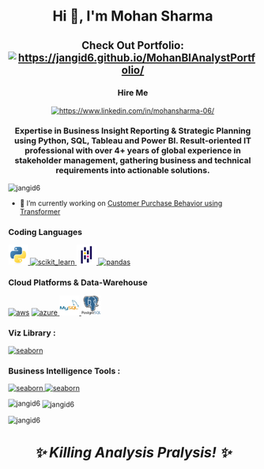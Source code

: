 <div align="center"> 
<h1> Hi 👋, I'm Mohan Sharma </h1>

<h2> Check Out Portfolio: <a href="https://jangid6.github.io/MohanBIAnalystPortfolio/" target="blank"><img align="center" src="https://www.freepnglogos.com/uploads/logo-internet-png/logo-internet-chemiphase-updated-website-goes-live-chemiphase-ltd-12.png" alt="https://jangid6.github.io/MohanBIAnalystPortfolio/" height="30" width="40" /></a><h3 >Hire Me</h3><a href="https://linkedin.com/in/https://www.linkedin.com/in/mohansharma-06/" target="blank"><img align="center" src="https://raw.githubusercontent.com/rahuldkjain/github-profile-readme-generator/master/src/images/icons/Social/linked-in-alt.svg" alt="https://www.linkedin.com/in/mohansharma-06/" height="30" width="40" /></a>
</h2>




<h3 align="center">Expertise in Business Insight Reporting & Strategic Planning using Python, SQL, Tableau and Power BI. Result-oriented IT professional with over 4+ years of global experience in stakeholder management, gathering business and technical requirements into actionable solutions.</h3>
 
</div>




<p align="left"> <img src="https://komarev.com/ghpvc/?username=jangid6&label=Profile%20views&color=0e75b6&style=flat" alt="jangid6" /> </p>

- 🔭 I’m currently working on [Customer Purchase Behavior using Transformer](https://github.com/jangid6/CustomerSegmentationBigData/)



<h3 align="left"> Coding Languages </h3>
<p align="left"> 
<a href="https://www.python.org" target="_blank" rel="noreferrer"> <img src="https://raw.githubusercontent.com/devicons/devicon/master/icons/python/python-original.svg" alt="python" width="40" height="40"/> </a> <a href="https://scikit-learn.org/" target="_blank" rel="noreferrer"> <img src="https://upload.wikimedia.org/wikipedia/commons/0/05/Scikit_learn_logo_small.svg" alt="scikit_learn" width="40" height="40"/> </a> <a href="https://pandas.pydata.org/" target="_blank" rel="noreferrer"> <img src="https://raw.githubusercontent.com/devicons/devicon/2ae2a900d2f041da66e950e4d48052658d850630/icons/pandas/pandas-original.svg" alt="pandas" width="40" height="40"/> </a><a href="https://pandas.pydata.org/" target="_blank" rel="noreferrer"> <img src=https://1000logos.net/wp-content/uploads/2020/08/MySQL-Logo.png alt="pandas" width="40" height="40"/> </a>
</p>

<h3 align="left"> Cloud Platforms &  Data-Warehouse  </h3>
<p align="left"> 
<a href="https://aws.amazon.com" target="_blank" rel="noreferrer"> <img src="https://upload.wikimedia.org/wikipedia/commons/5/5c/AWS_Simple_Icons_AWS_Cloud.svg" alt="aws" width="40" height="40"/></a> <a href="https://azure.microsoft.com/en-in/" target="_blank" rel="noreferrer"> <img src="https://www.vectorlogo.zone/logos/microsoft_azure/microsoft_azure-icon.svg" alt="azure" width="40" height="40"/></a><a href="https://www.mysql.com/" target="_blank" rel="noreferrer"> <img src="https://raw.githubusercontent.com/devicons/devicon/master/icons/mysql/mysql-original-wordmark.svg" alt="mysql" width="40" height="40"/> </a> <a href="https://www.postgresql.org" target="_blank" rel="noreferrer"> <img src="https://raw.githubusercontent.com/devicons/devicon/master/icons/postgresql/postgresql-original-wordmark.svg" alt="postgresql" width="40" height="40"/> </a> 
</p>

<h3 align="left">Viz Library : </h3>
<p align="left"> 
 <a href="https://seaborn.pydata.org/" target="_blank" rel="noreferrer"> <img src="https://seaborn.pydata.org/_images/logo-mark-lightbg.svg" alt="seaborn" width="40" height="40"/> </a> 
</p>

<h3 align="left">Business Intelligence Tools : </h3>
<p align="left"> 
<a href="https://www.tableau.com/en-gb" target="_blank" rel="noreferrer"> <img src="https://workforceedtech.org/wp-content/uploads/2019/03/Tableau_Logo_resized.png" alt="seaborn" width="40" height="40"/> </a> <a href="https://www.tableau.com/en-gb" target="_blank" rel="noreferrer"> <img src="https://www.core-origins.com/wp-content/uploads/2020/08/Power-BI.png" alt="seaborn" width="40" height="40"/> </a> 
</p>

<p><img align="left" src="https://github-readme-stats.vercel.app/api/top-langs?username=jangid6&show_icons=true&locale=en&layout=compact" alt="jangid6" /></p>

<p>&nbsp;<img align="center" src="https://github-readme-stats.vercel.app/api?username=jangid6&show_icons=true&locale=en" alt="jangid6" /></p>
<p><img align="center" src="https://github-readme-streak-stats.herokuapp.com/?user=jangid6&" alt="jangid6" /></p>

<h1 align='center'><i>✨ Killing Analysis Pralysis! ✨</i></h1>

